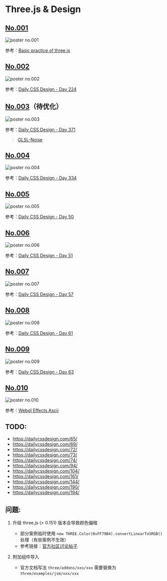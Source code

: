 # Three.js & Design

## [No.001](./src/views/no001/index.ts)

![poster no.001](./assets/images/no001.jpg)

参考：[Basic practice of three.js](https://codepen.io/tksiiii/pen/jwdvGG)

## [No.002](./src/views/no002/index.ts)

![poster no.002](./assets/images/no002.jpg)

参考：[Daily CSS Design - Day 224](https://dailycssdesign.com/224/)

## [No.003](./src/views/no003/index.ts)（待优化）

![poster no.003](./assets/images/no003.jpg)

参考：[Daily CSS Design - Day 371](https://dailycssdesign.com/371/)

> [GLSL-Noise](https://gist.github.com/patriciogonzalezvivo/670c22f3966e662d2f83)

## [No.004](./src/views/no004/index.ts)

![poster no.004](./assets/images/no004.jpg)

参考：[Daily CSS Design - Day 334](https://dailycssdesign.com/334/)

## [No.005](./src/views/no005/index.ts)

![poster no.005](./assets/images/no005.jpg)

参考：[Daily CSS Design - Day 50](https://dailycssdesign.com/50/)

## [No.006](./src/views/no006/index.ts)

![poster no.006](./assets/images/no006.jpg)

参考：[Daily CSS Design - Day 51](https://dailycssdesign.com/51/)

## [No.007](./src/views/no007/index.ts)

![poster no.007](./assets/images/no007.jpg)

参考：[Daily CSS Design - Day 57](https://dailycssdesign.com/57/)

## [No.008](./src/views/no008/index.ts)

![poster no.008](./assets/images/no008.jpg)

参考：[Daily CSS Design - Day 61](https://dailycssdesign.com/61/)

## [No.009](./src/views/no009/index.ts)

![poster no.009](./assets/images/no009.jpg)

参考：[Daily CSS Design - Day 63](https://dailycssdesign.com/63/)

## [No.010](./src/views/no010/index.ts)

![poster no.010](./assets/images/no010.jpg)

参考：[Webgl Effects Ascii](https://threejs.org/examples/webgl_effects_ascii.html)

## TODO:
- https://dailycssdesign.com/65/
- https://dailycssdesign.com/69/
- https://dailycssdesign.com/72/
- https://dailycssdesign.com/73/
- https://dailycssdesign.com/74/
- https://dailycssdesign.com/94/
- https://dailycssdesign.com/104/
- https://dailycssdesign.com/161/
- https://dailycssdesign.com/144/
- https://dailycssdesign.com/190/
- https://dailycssdesign.com/194/

## 问题:

1. 升级 three.js (> 0.151) 版本会导致颜色偏暗
   - 部分案例临时使用 `new THREE.Color(0xFF79B4).convertLinearToSRGB()` 处理（有些案例不生效）
   - 参考链接：[官方社区讨论帖子](https://discourse.threejs.org/t/updates-to-color-management-in-three-js-r152/50791/66)

2. 附加组件导入
   - 官方文档写法 `three/addons/xxx/xxx` 需要替换为 `three/examples/jsm/xxx/xxx`
